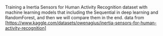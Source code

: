 Training a Inertia Sensors for Human Activity Recognition dataset with machine learning models that including the Sequential in deep learning and RandomForest, and then we will compare them in the end.
data from 
[https://www.kaggle.com/datasets/owenagius/inertia-sensors-for-human-activity-recognition]
